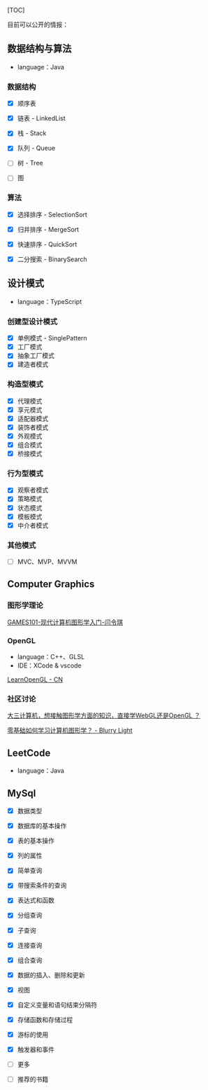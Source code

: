 [TOC]



目前可以公开的情报：

## 数据结构与算法

+ language：Java

### 数据结构

+ [x] 顺序表

+ [x] 链表 - LinkedList

+ [x] 栈 - Stack

+ [x] 队列 - Queue

+ [ ] 树 - Tree

+ [ ] 图




### 算法

+ [x] 选择排序 - SelectionSort
+ [x] 归并排序 - MergeSort
+ [x] 快速排序 - QuickSort
+ [x] 二分搜索 - BinarySearch



## 设计模式

+ language：TypeScript

### 创建型设计模式

+ [x] 单例模式 - SinglePattern
+ [x] 工厂模式
+ [x] 抽象工厂模式
+ [x] 建造者模式

### 构造型模式

+ [x] 代理模式
+ [x] 享元模式
+ [x] 适配器模式
+ [x] 装饰者模式
+ [x] 外观模式
+ [x] 组合模式
+ [x] 桥接模式

### 行为型模式

+ [x] 观察者模式
+ [x] 策略模式
+ [x] 状态模式
+ [x] 模板模式
+ [x] 中介者模式

### 其他模式

+ [ ] MVC、MVP、MVVM



## Computer Graphics

### 图形学理论

[GAMES101-现代计算机图形学入门-闫令琪](https://www.bilibili.com/video/BV1X7411F744?p=3)

### OpenGL

+ language：C++、GLSL
+ IDE：XCode & vscode

[LearnOpenGL - CN](https://learnopengl-cn.github.io/intro/)

### 社区讨论

[大三计算机，想接触图形学方面的知识，直接学WebGL还是OpenGL ？](https://www.zhihu.com/question/422713076)

[零基础如何学习计算机图形学？ - Blurry Light](https://www.zhihu.com/question/41468803/answer/1322562695)







## LeetCode

+ language：Java

## MySql

+ [x] 数据类型
+ [x] 数据库的基本操作
+ [x] 表的基本操作
+ [x] 列的属性
+ [x] 简单查询
+ [x] 带搜索条件的查询
+ [x] 表达式和函数
+ [x] 分组查询
+ [x] 子查询
+ [x] 连接查询
+ [x] 组合查询
+ [x] 数据的插入、删除和更新
+ [x] 视图
+ [x] 自定义变量和语句结束分隔符
+ [x] 存储函数和存储过程
+ [x] 游标的使用
+ [x] 触发器和事件
+ [ ] 更多
+ [ ] 推荐的书籍



